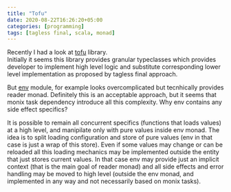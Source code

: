 ```yaml
---
title: "Tofu"
date: 2020-08-22T16:26:20+05:00
categories: [programming]
tags: [tagless final, scala, monad]
---
```

Recently I had a look at [tofu](https://github.com/TinkoffCreditSystems/tofu) library.  
Initially it seems this library provides granular typeclasses which provides developer to implement high level logic and substitute corresponding lower level implementation as proposed by tagless final approach.

But [env](https://github.com/TinkoffCreditSystems/tofu/tree/master/env) module, for example looks overcomplicated but tecnhically provides reader monad.
Definitely this is an acceptable approach, but it seems that monix task dependency introduce all this complexity.
Why env contains any side effect specifics?

It is possible to remain all concurrent specifics (functions that loads values) at a high level, and manipilate only with pure values inside env monad.
The idea is to split loading configuration and store of pure values (env in that case is just a wrap of this store).
Even if some values may change or can be reloaded all this loading mechanics may be implemented outside the entity that just stores current values.
In that case env may provide just an implicit context (that is the main goal of reader monad) and all side effects and error handling may be moved to high level (outside the env monad, and implemented in any way and not necessarily based on monix tasks).
